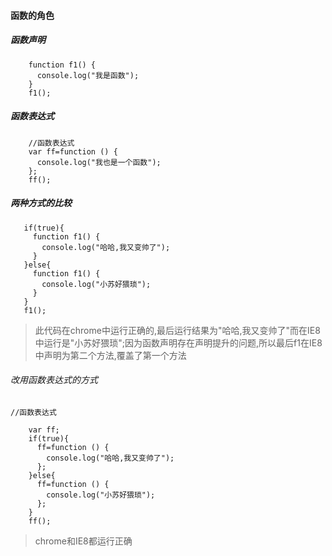 #### 函数的角色

##### 函数声明
```JS
    function f1() {
      console.log("我是函数");
    }
    f1();
```

##### 函数表达式
```JS
    //函数表达式
    var ff=function () {
      console.log("我也是一个函数");
    };
    ff();
```


##### 两种方式的比较
```
   if(true){
     function f1() {
       console.log("哈哈,我又变帅了");
     }
   }else{
     function f1() {
       console.log("小苏好猥琐");
     }
   }
   f1();
```
> 此代码在chrome中运行正确的,最后运行结果为"哈哈,我又变帅了"而在IE8中运行是"小苏好猥琐";因为函数声明存在声明提升的问题,所以最后f1在IE8中声明为第二个方法,覆盖了第一个方法

###### 改用函数表达式的方式
```JS
//函数表达式

    var ff;
    if(true){
      ff=function () {
        console.log("哈哈,我又变帅了");
      };
    }else{
      ff=function () {
        console.log("小苏好猥琐");
      };
    }
    ff();
```
> chrome和IE8都运行正确